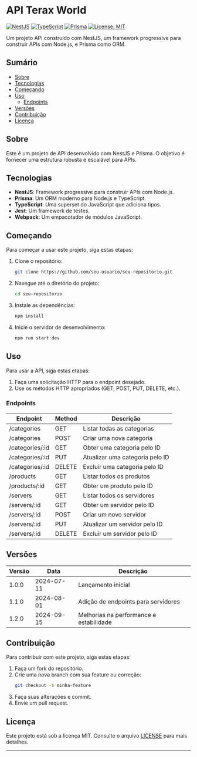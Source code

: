 # API Terax World

[![NestJS](https://img.shields.io/badge/NestJS-11.0.1-%23E02340)](https://nestjs.com/)
[![TypeScript](https://img.shields.io/badge/TypeScript-5.7.3-%23007ACC)](https://www.typescriptlang.org/)
[![Prisma](https://img.shields.io/badge/Prisma-6.11.1-%23DE5E2C)](https://prisma.io/)
[![License: MIT](https://img.shields.io/badge/license-MIT-black)](LICENSE)

Um projeto API construído com NestJS, um framework progressive para construir APIs com Node.js, e Prisma como ORM.

## Sumário

- [Sobre](#sobre)
- [Tecnologias](#tecnologias)
- [Começando](#começando)
- [Uso](#uso)
  - [Endpoints](#endpoints)
- [Versões](#versões)
- [Contribuição](#contribuição)
- [Licença](#licença)

## Sobre

Este é um projeto de API desenvolvido com NestJS e Prisma. O objetivo é fornecer uma estrutura robusta e escalável para APIs.

## Tecnologias

- **NestJS**: Framework progressive para construir APIs com Node.js.
- **Prisma**: Um ORM moderno para Node.js e TypeScript.
- **TypeScript**: Uma superset do JavaScript que adiciona tipos.
- **Jest**: Um framework de testes.
- **Webpack**: Um empacotador de módulos JavaScript.

## Começando

Para começar a usar este projeto, siga estas etapas:

1. Clone o repositório:
   ```bash
   git clone https://github.com/seu-usuario/seu-repositorio.git
   ```
2. Navegue até o diretório do projeto:
   ```bash
   cd seu-repositorio
   ```
3. Instale as dependências:
   ```bash
   npm install
   ```
4. Inicie o servidor de desenvolvimento:
   ```bash
   npm run start:dev
   ```

## Uso

Para usar a API, siga estas etapas:

1. Faça uma solicitação HTTP para o endpoint desejado.
2. Use os métodos HTTP apropriados (GET, POST, PUT, DELETE, etc.).

### Endpoints

| Endpoint          | Method | Descrição                                      |
|-------------------|--------|------------------------------------------------|
| /categories       | GET    | Listar todas as categorias                      |
| /categories       | POST   | Criar uma nova categoria                        |
| /categories/:id   | GET    | Obter uma categoria pelo ID                     |
| /categories/:id   | PUT    | Atualizar uma categoria pelo ID                 |
| /categories/:id   | DELETE | Excluir uma categoria pelo ID                   |
| /products         | GET    | Listar todos os produtos                        |
| /products/:id     | GET    | Obter um produto pelo ID                        |
| /servers          | GET    | Listar todos os servidores                      |
| /servers/:id      | GET    | Obter um servidor pelo ID                       |
| /servers/:id      | POST   | Criar um novo servidor                          |
| /servers/:id      | PUT    | Atualizar um servidor pelo ID                   |
| /servers/:id      | DELETE | Excluir um servidor pelo ID                     |

## Versões

| Versão | Data       | Descrição                             |
|--------|------------|---------------------------------------|
| 1.0.0  | 2024-07-11 | Lançamento inicial                     |
| 1.1.0  | 2024-08-01 | Adição de endpoints para servidores    |
| 1.2.0  | 2024-09-15 | Melhorias na performance e estabilidade|

## Contribuição

Para contribuir com este projeto, siga estas etapas:

1. Faça um fork do repositório.
2. Crie uma nova branch com sua feature ou correção:
   ```bash
   git checkout -b minha-feature
   ```
3. Faça suas alterações e commit.
4. Envie um pull request.

## Licença

Este projeto está sob a licença MIT. Consulte o arquivo [LICENSE](LICENSE) para mais detalhes.

---